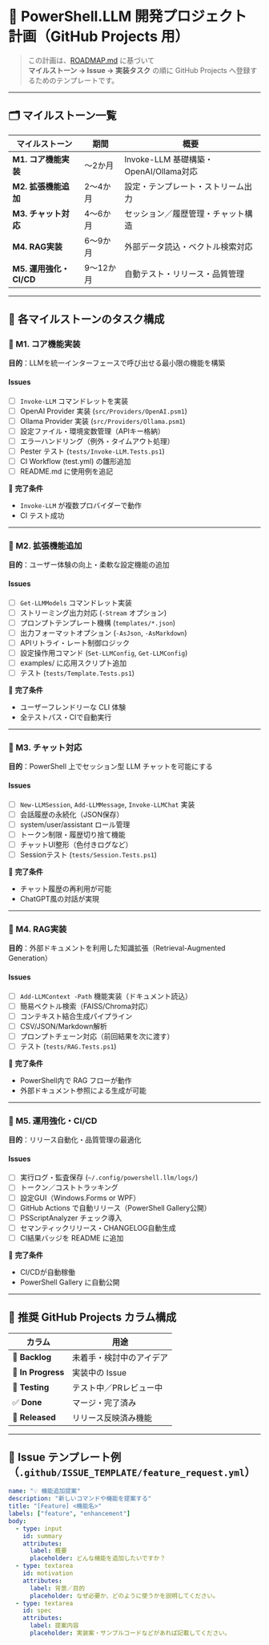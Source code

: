 # 🚀 PowerShell.LLM 開発プロジェクト計画（GitHub Projects 用）

> この計画は、[ROADMAP.md](./ROADMAP.md) に基づいて  
> **マイルストーン → Issue → 実装タスク** の順に GitHub Projects へ登録するためのテンプレートです。

---

## 🗂 マイルストーン一覧

| マイルストーン | 期間 | 概要 |
|----------------|------|------|
| **M1. コア機能実装** | 〜2か月 | Invoke-LLM 基礎構築・OpenAI/Ollama対応 |
| **M2. 拡張機能追加** | 2〜4か月 | 設定・テンプレート・ストリーム出力 |
| **M3. チャット対応** | 4〜6か月 | セッション／履歴管理・チャット構造 |
| **M4. RAG実装** | 6〜9か月 | 外部データ読込・ベクトル検索対応 |
| **M5. 運用強化・CI/CD** | 9〜12か月 | 自動テスト・リリース・品質管理 |

---

## 🧩 各マイルストーンのタスク構成

### 🥇 M1. コア機能実装
**目的**：LLMを統一インターフェースで呼び出せる最小限の機能を構築

#### Issues
- [ ] `Invoke-LLM` コマンドレットを実装
- [ ] OpenAI Provider 実装 (`src/Providers/OpenAI.psm1`)
- [ ] Ollama Provider 実装 (`src/Providers/Ollama.psm1`)
- [ ] 設定ファイル・環境変数管理（APIキー格納）
- [ ] エラーハンドリング（例外・タイムアウト処理）
- [ ] Pester テスト (`tests/Invoke-LLM.Tests.ps1`)
- [ ] CI Workflow (test.yml) の雛形追加
- [ ] README.md に使用例を追記

📘 **完了条件**
- `Invoke-LLM` が複数プロバイダーで動作
- CI テスト成功

---

### 🥈 M2. 拡張機能追加
**目的**：ユーザー体験の向上・柔軟な設定機能の追加

#### Issues
- [ ] `Get-LLMModels` コマンドレット実装
- [ ] ストリーミング出力対応 (`-Stream` オプション)
- [ ] プロンプトテンプレート機構 (`templates/*.json`)
- [ ] 出力フォーマットオプション (`-AsJson`, `-AsMarkdown`)
- [ ] APIリトライ・レート制御ロジック
- [ ] 設定操作用コマンド (`Set-LLMConfig`, `Get-LLMConfig`)
- [ ] examples/ に応用スクリプト追加
- [ ] テスト (`tests/Template.Tests.ps1`)

📘 **完了条件**
- ユーザーフレンドリーな CLI 体験  
- 全テストパス・CIで自動実行

---

### 🥉 M3. チャット対応
**目的**：PowerShell 上でセッション型 LLM チャットを可能にする

#### Issues
- [ ] `New-LLMSession`, `Add-LLMMessage`, `Invoke-LLMChat` 実装
- [ ] 会話履歴の永続化（JSON保存）
- [ ] system/user/assistant ロール管理
- [ ] トークン制限・履歴切り捨て機能
- [ ] チャットUI整形（色付きログなど）
- [ ] Sessionテスト (`tests/Session.Tests.ps1`)

📘 **完了条件**
- チャット履歴の再利用が可能  
- ChatGPT風の対話が実現

---

### 🏅 M4. RAG実装
**目的**：外部ドキュメントを利用した知識拡張（Retrieval-Augmented Generation）

#### Issues
- [ ] `Add-LLMContext -Path` 機能実装（ドキュメント読込）
- [ ] 簡易ベクトル検索（FAISS/Chroma対応）
- [ ] コンテキスト結合生成パイプライン
- [ ] CSV/JSON/Markdown解析
- [ ] プロンプトチェーン対応（前回結果を次に渡す）
- [ ] テスト (`tests/RAG.Tests.ps1`)

📘 **完了条件**
- PowerShell内で RAG フローが動作  
- 外部ドキュメント参照による生成が可能

---

### 🧠 M5. 運用強化・CI/CD
**目的**：リリース自動化・品質管理の最適化

#### Issues
- [ ] 実行ログ・監査保存 (`~/.config/powershell.llm/logs/`)
- [ ] トークン／コストトラッキング
- [ ] 設定GUI（Windows.Forms or WPF）
- [ ] GitHub Actions で自動リリース（PowerShell Gallery公開）
- [ ] PSScriptAnalyzer チェック導入
- [ ] セマンティックリリース・CHANGELOG自動生成
- [ ] CI結果バッジを README に追加

📘 **完了条件**
- CI/CDが自動稼働  
- PowerShell Gallery に自動公開

---

## 🧱 推奨 GitHub Projects カラム構成

| カラム | 用途 |
|--------|------|
| 📝 **Backlog** | 未着手・検討中のアイデア |
| 🧩 **In Progress** | 実装中の Issue |
| 🧪 **Testing** | テスト中／PRレビュー中 |
| ✅ **Done** | マージ・完了済み |
| 🚀 **Released** | リリース反映済み機能 |

---

## 🧩 Issue テンプレート例（`.github/ISSUE_TEMPLATE/feature_request.yml`）

```yaml
name: "💡 機能追加提案"
description: "新しいコマンドや機能を提案する"
title: "[Feature] <機能名>"
labels: ["feature", "enhancement"]
body:
  - type: input
    id: summary
    attributes:
      label: 概要
      placeholder: どんな機能を追加したいですか？
  - type: textarea
    id: motivation
    attributes:
      label: 背景／目的
      placeholder: なぜ必要か、どのように使うかを説明してください。
  - type: textarea
    id: spec
    attributes:
      label: 提案内容
      placeholder: 実装案・サンプルコードなどがあれば記載してください。

